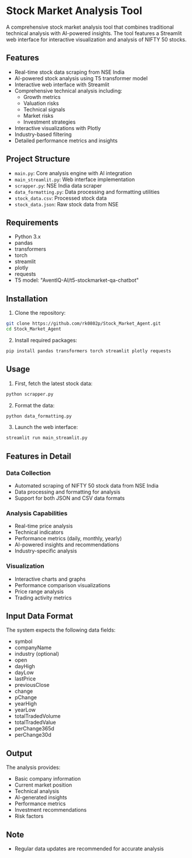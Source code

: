 # Stock Market Analysis Tool

A comprehensive stock market analysis tool that combines traditional technical analysis with AI-powered insights. The tool features a Streamlit web interface for interactive visualization and analysis of NIFTY 50 stocks.

## Features

- Real-time stock data scraping from NSE India
- AI-powered stock analysis using T5 transformer model
- Interactive web interface with Streamlit
- Comprehensive technical analysis including:
  - Growth metrics
  - Valuation risks
  - Technical signals
  - Market risks
  - Investment strategies
- Interactive visualizations with Plotly
- Industry-based filtering
- Detailed performance metrics and insights

## Project Structure

- `main.py`: Core analysis engine with AI integration
- `main_streamlit.py`: Web interface implementation
- `scrapper.py`: NSE India data scraper
- `data_formatting.py`: Data processing and formatting utilities
- `stock_data.csv`: Processed stock data
- `stock_data.json`: Raw stock data from NSE

## Requirements

- Python 3.x
- pandas
- transformers
- torch
- streamlit
- plotly
- requests
- T5 model: "AventIQ-AI/t5-stockmarket-qa-chatbot"

## Installation

1. Clone the repository:
```bash
git clone https://github.com/rk0802p/Stock_Market_Agent.git
cd Stock_Market_Agent
```

2. Install required packages:
```bash
pip install pandas transformers torch streamlit plotly requests
```

## Usage

1. First, fetch the latest stock data:
```bash
python scrapper.py
```

2. Format the data:
```bash
python data_formatting.py
```

3. Launch the web interface:
```bash
streamlit run main_streamlit.py
```

## Features in Detail

### Data Collection
- Automated scraping of NIFTY 50 stock data from NSE India
- Data processing and formatting for analysis
- Support for both JSON and CSV data formats

### Analysis Capabilities
- Real-time price analysis
- Technical indicators
- Performance metrics (daily, monthly, yearly)
- AI-powered insights and recommendations
- Industry-specific analysis

### Visualization
- Interactive charts and graphs
- Performance comparison visualizations
- Price range analysis
- Trading activity metrics

## Input Data Format

The system expects the following data fields:
- symbol
- companyName
- industry (optional)
- open
- dayHigh
- dayLow
- lastPrice
- previousClose
- change
- pChange
- yearHigh
- yearLow
- totalTradedVolume
- totalTradedValue
- perChange365d
- perChange30d

## Output

The analysis provides:
- Basic company information
- Current market position
- Technical analysis
- AI-generated insights
- Performance metrics
- Investment recommendations
- Risk factors

## Note

- Regular data updates are recommended for accurate analysis
